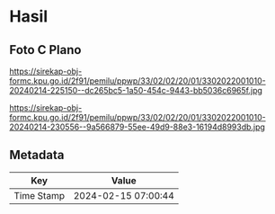 # Hasil

## Foto C Plano

https://sirekap-obj-formc.kpu.go.id/2f91/pemilu/ppwp/33/02/02/20/01/3302022001010-20240214-225150--dc265bc5-1a50-454c-9443-bb5036c6965f.jpg

https://sirekap-obj-formc.kpu.go.id/2f91/pemilu/ppwp/33/02/02/20/01/3302022001010-20240214-230556--9a566879-55ee-49d9-88e3-16194d8993db.jpg


## Metadata

| Key        | Value               |
| ---------- | ------------------- |
| Time Stamp | 2024-02-15 07:00:44 |



